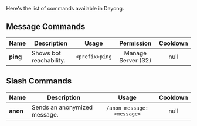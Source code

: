 Here's the list of commands available in Dayong.

## Message Commands

| Name                | Description                      | Usage          | Permission               | Cooldown |
| ------------------- | -------------------------------- | :------------: | :---------------------:  | :------: |
| **ping**            | Shows bot reachability.          | `<prefix>ping` |    Manage Server (32)    |   null   |

## Slash Commands

| Name                | Description                      | Usage                            | Cooldown  |
| ------------------- | -------------------------------- | :------------------------------: | :-------: |
| **anon**            | Sends an anonymized message.     | `/anon message: <message>`       |    null   |
